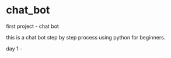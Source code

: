 # chat_bot
first project - chat bot

this is a chat bot step by step process using python for beginners.

day 1 - 
